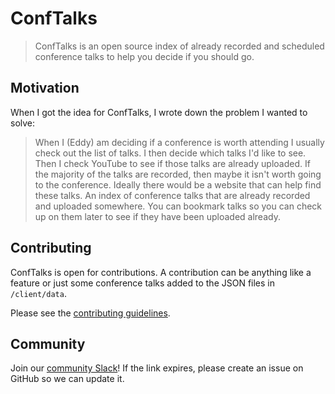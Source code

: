 # ConfTalks

> ConfTalks is an open source index of already recorded and scheduled conference talks to help you decide if you should go.

## Motivation

When I got the idea for ConfTalks, I wrote down the problem I wanted to solve:

> When I (Eddy) am deciding if a conference is worth attending I usually check out the list of talks. I then decide which talks I'd like to see. Then I check YouTube to see if those talks are already uploaded. If the majority of the talks are recorded, then maybe it isn't worth going to the conference. Ideally there would be a website that can help find these talks. An index of conference talks that are already recorded and uploaded somewhere. You can bookmark talks so you can check up on them later to see if they have been uploaded already.

## Contributing

ConfTalks is open for contributions. A contribution can be anything like a feature or just some conference talks added to the JSON files in `/client/data`.

Please see the [contributing guidelines](https://github.com/EddyVinck/ConfTalks/blob/master/CONTRIBUTING.md).

## Community

Join our [community Slack](https://join.slack.com/t/conftalks/shared_invite/enQtNzk1MjA1ODQ2NzM3LTRkMmU0YmRhZDEzYmUxZTEyYjhlMWYzOWIyYTU0NDBkMGFlN2U3MjJmNWE5MjM4ZDM1Yzg0M2QwZWUzODllMzM)! If the link expires, please create an issue on GitHub so we can update it.
